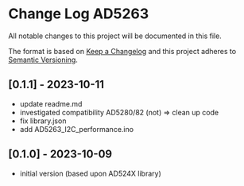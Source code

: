 # Change Log AD5263

All notable changes to this project will be documented in this file.

The format is based on [Keep a Changelog](http://keepachangelog.com/)
and this project adheres to [Semantic Versioning](http://semver.org/).


## [0.1.1] - 2023-10-11
- update readme.md
- investigated compatibility AD5280/82 (not) => clean up code
- fix library.json
- add AD5263_I2C_performance.ino


## [0.1.0] - 2023-10-09
- initial version  (based upon AD524X library)

